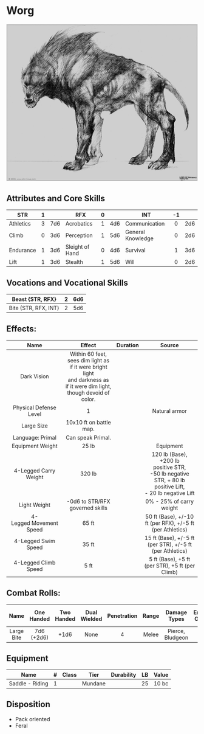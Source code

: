 # Worg

![alt_text](Worg.png)

## Attributes and Core Skills

| STR       |   1   |       | RFX             |   0   |       | INT               |  -1   |       |
| --------- | :---: | :---: | --------------- | :---: | :---: | ----------------- | :---: | :---: |
| Athletics |   3   |  7d6  | Acrobatics      |   1   |  4d6  | Communication     |   0   |  2d6  |
| Climb     |   0   |  3d6  | Perception      |   1   |  5d6  | General Knowledge |   0   |  2d6  |
| Endurance |   1   |  3d6  | Sleight of Hand |   0   |  4d6  | Survival          |   1   |  3d6  |
| Lift      |   1   |  3d6  | Stealth         |   1   |  5d6  | Will         |   0   |  2d6  |

## Vocations and Vocational Skills

| Beast {STR, RFX} |   2   |  6d6  |
| ---------------- | :---: | :---: |
| Bite {STR, RFX, INT}       |   2   |  5d6  |

## Effects:

|          Name           |                                                            Effect                                                            | Duration |                                                                  Source                                                                  |
| :---------------------: | :--------------------------------------------------------------------------------------------------------------------------: | :------: | :--------------------------------------------------------------------------------------------------------------------------------------: |
|       Dark Vision       | Within 60 feet, sees dim light as if it were bright light<br />and darkness as if it were dim light, though devoid of color. |          |                                                                                                                                          |
| Physical Defense Level  |                                                              1                                                               |          |                                                              Natural armor                                                               |
|       Large Size        |                                                   10x10 ft on battle map.                                                    |          |                                                                                                                                          |
|    Language: Primal     |                                                      Can speak Primal.                                                       |          |                                                                                                                                          |
|    Equipment Weight     |                                                            25 lb                                                             |          |                                                                Equipment                                                                 |
|  4-Legged Carry Weight  |                                                            320 lb                                                            |          | 120 lb (Base), +200 lb positive STR,<br />-50 lb negative STR, + 80 lb positive Lift,<br />- 20 lb negative Lift |
|      Light Weight       |                                               -0d6 to STR/RFX governed skills                                                |          |                                                         0% - 25% of carry weight                                                         |
| 4-Legged Movement Speed |                                                            65 ft                                                             |          |                                          50 ft (Base), +/-10 ft (per RFX), +/-5 ft (per Athletics)                                           |
|   4-Legged Swim Speed   |                                                            35 ft                                                             |          |                                           15 ft (Base), +/-5 ft (per STR), +/-5 ft (per Athletics)                                           |
|  4-Legged Climb Speed   |                                                             5 ft                                                             |          |                                             5 ft (Base), +5 ft (per STR), +5 ft (per Climb)                                              |

## Combat Rolls:

|    Name    | One<br />Handed | Two<br />Handed | Dual<br />Wielded | Penetration | Range | Damage<br />Types | Engageable<br />Opponents | Area Of<br />Effect | Resource<br />Class |
| :--------: | :-------------: | :-------------: | :---------------: | :---------: | :---: | :---------------: | :-----------------------: | :-----------------: | :-----------------: |
| Large Bite | 7d6<br />(+2d6) |      +1d6       |       None        |      4      | Melee | Pierce, Bludgeon  |             2             |                     |                     |

## Equipment

| Name            |   #   | Class |  Tier   | Durability |  LB   | Value |
| --------------- | :---: | :---: | :-----: | :--------: | :---: | :---: |
| Saddle - Riding |   1   |   | Mundane |            |  25   | 10 bc |

## Disposition

- Pack oriented
- Feral
